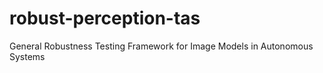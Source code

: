 # robust-perception-tas
General Robustness Testing Framework for Image Models in Autonomous Systems
